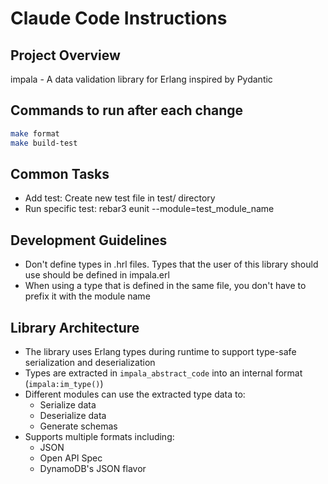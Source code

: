 # Claude Code Instructions

## Project Overview
impala - A data validation library for Erlang inspired by Pydantic

## Commands to run after each change
```bash
make format
make build-test
```

## Common Tasks
  - Add test: Create new test file in test/ directory
  - Run specific test: rebar3 eunit --module=test_module_name

## Development Guidelines
  - Don't define types in .hrl files. Types that the user of this library should use should be defined in impala.erl
  - When using a type that is defined in the same file, you don't have to prefix it with the module name

## Library Architecture
  - The library uses Erlang types during runtime to support type-safe serialization and deserialization
  - Types are extracted in `impala_abstract_code` into an internal format (`impala:im_type()`)
  - Different modules can use the extracted type data to:
    * Serialize data
    * Deserialize data
    * Generate schemas
  - Supports multiple formats including:
    * JSON
    * Open API Spec
    * DynamoDB's JSON flavor
